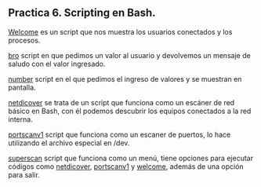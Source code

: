 ## Practica 6. Scripting en Bash.

[Welcome](./welcome.sh) es un script que nos muestra los usuarios conectados y los procesos.

[bro](./bro.sh) script en que pedimos un valor al usuario y devolvemos un mensaje de saludo con el valor ingresado.

[number](./number.sh) script en el que pedimos el ingreso de valores y se muestran en pantalla. 

[netdicover](./netdiscover.sh) se trata de un script que funciona como un escáner de red básico en Bash, con él podemos descubrir los equipos conectados a la red interna.

[portscanv1](./portscanv1.sh) script que funciona como un escaner de puertos, lo hace utilizando el archivo especial en /dev.

[superscan](./superscan.sh) script que funciona como un menú, tiene opciones para ejecutar códigos como [netdicover](./netdiscover.sh), [portscanv1](./portscanv1.sh) y [welcome](./welcome.sh), además de una opción para salir. 
